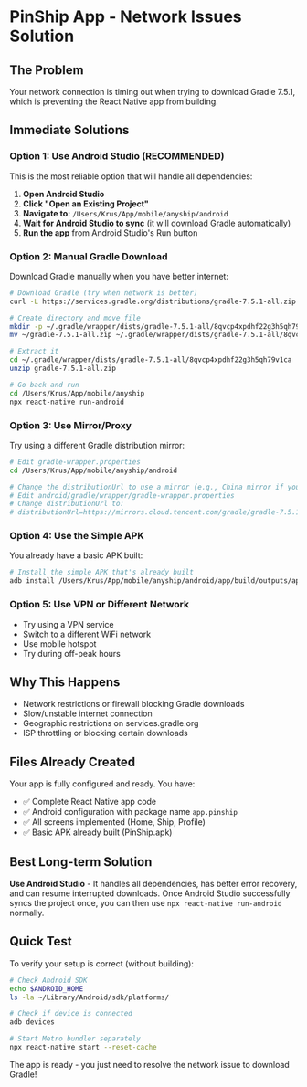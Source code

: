 # PinShip App - Network Issues Solution

## The Problem
Your network connection is timing out when trying to download Gradle 7.5.1, which is preventing the React Native app from building.

## Immediate Solutions

### Option 1: Use Android Studio (RECOMMENDED)
This is the most reliable option that will handle all dependencies:

1. **Open Android Studio**
2. **Click "Open an Existing Project"**
3. **Navigate to:** `/Users/Krus/App/mobile/anyship/android`
4. **Wait for Android Studio to sync** (it will download Gradle automatically)
5. **Run the app** from Android Studio's Run button

### Option 2: Manual Gradle Download
Download Gradle manually when you have better internet:

```bash
# Download Gradle (try when network is better)
curl -L https://services.gradle.org/distributions/gradle-7.5.1-all.zip -o ~/gradle-7.5.1-all.zip

# Create directory and move file
mkdir -p ~/.gradle/wrapper/dists/gradle-7.5.1-all/8qvcp4xpdhf22g3h5qh79v1ca
mv ~/gradle-7.5.1-all.zip ~/.gradle/wrapper/dists/gradle-7.5.1-all/8qvcp4xpdhf22g3h5qh79v1ca/

# Extract it
cd ~/.gradle/wrapper/dists/gradle-7.5.1-all/8qvcp4xpdhf22g3h5qh79v1ca
unzip gradle-7.5.1-all.zip

# Go back and run
cd /Users/Krus/App/mobile/anyship
npx react-native run-android
```

### Option 3: Use Mirror/Proxy
Try using a different Gradle distribution mirror:

```bash
# Edit gradle-wrapper.properties
cd /Users/Krus/App/mobile/anyship/android

# Change the distributionUrl to use a mirror (e.g., China mirror if you're in Asia)
# Edit android/gradle/wrapper/gradle-wrapper.properties
# Change distributionUrl to:
# distributionUrl=https://mirrors.cloud.tencent.com/gradle/gradle-7.5.1-all.zip
```

### Option 4: Use the Simple APK
You already have a basic APK built:

```bash
# Install the simple APK that's already built
adb install /Users/Krus/App/mobile/anyship/android/app/build/outputs/apk/debug/PinShip.apk
```

### Option 5: Use VPN or Different Network
- Try using a VPN service
- Switch to a different WiFi network
- Use mobile hotspot
- Try during off-peak hours

## Why This Happens
- Network restrictions or firewall blocking Gradle downloads
- Slow/unstable internet connection
- Geographic restrictions on services.gradle.org
- ISP throttling or blocking certain downloads

## Files Already Created
Your app is fully configured and ready. You have:
- ✅ Complete React Native app code
- ✅ Android configuration with package name `app.pinship`
- ✅ All screens implemented (Home, Ship, Profile)
- ✅ Basic APK already built (PinShip.apk)

## Best Long-term Solution
**Use Android Studio** - It handles all dependencies, has better error recovery, and can resume interrupted downloads. Once Android Studio successfully syncs the project once, you can then use `npx react-native run-android` normally.

## Quick Test
To verify your setup is correct (without building):
```bash
# Check Android SDK
echo $ANDROID_HOME
ls -la ~/Library/Android/sdk/platforms/

# Check if device is connected
adb devices

# Start Metro bundler separately
npx react-native start --reset-cache
```

The app is ready - you just need to resolve the network issue to download Gradle!